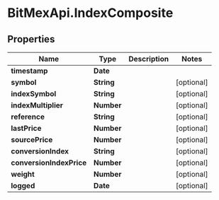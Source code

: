 # BitMexApi.IndexComposite

## Properties
Name | Type | Description | Notes
------------ | ------------- | ------------- | -------------
**timestamp** | **Date** |  | 
**symbol** | **String** |  | [optional] 
**indexSymbol** | **String** |  | [optional] 
**indexMultiplier** | **Number** |  | [optional] 
**reference** | **String** |  | [optional] 
**lastPrice** | **Number** |  | [optional] 
**sourcePrice** | **Number** |  | [optional] 
**conversionIndex** | **String** |  | [optional] 
**conversionIndexPrice** | **Number** |  | [optional] 
**weight** | **Number** |  | [optional] 
**logged** | **Date** |  | [optional] 


